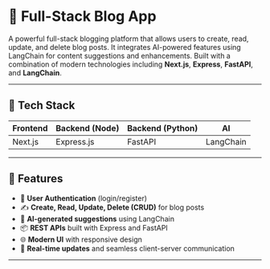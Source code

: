 # 📝 Full-Stack Blog App

A powerful full-stack blogging platform that allows users to create, read, update, and delete blog posts. It integrates AI-powered features using LangChain for content suggestions and enhancements. Built with a combination of modern technologies including **Next.js**, **Express**, **FastAPI**, and **LangChain**.

---

## 🚀 Tech Stack

| Frontend | Backend (Node) | Backend (Python) |     AI    |
|----------|----------------|------------------|-----------|
| Next.js  | Express.js     | FastAPI          | LangChain |

---

## 🔧 Features

- 🔐 **User Authentication** (login/register)
- ✍️ **Create, Read, Update, Delete (CRUD)** for blog posts
- 🧠 **AI-generated suggestions** using LangChain
- 📦 **REST APIs** built with Express and FastAPI
- 🌐 **Modern UI** with responsive design
- 🔄 **Real-time updates** and seamless client-server communication

---

